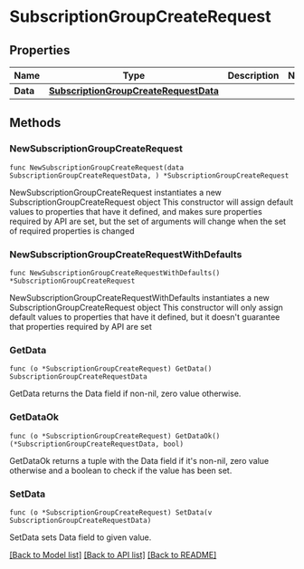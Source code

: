 # SubscriptionGroupCreateRequest

## Properties

Name | Type | Description | Notes
------------ | ------------- | ------------- | -------------
**Data** | [**SubscriptionGroupCreateRequestData**](SubscriptionGroupCreateRequestData.md) |  | 

## Methods

### NewSubscriptionGroupCreateRequest

`func NewSubscriptionGroupCreateRequest(data SubscriptionGroupCreateRequestData, ) *SubscriptionGroupCreateRequest`

NewSubscriptionGroupCreateRequest instantiates a new SubscriptionGroupCreateRequest object
This constructor will assign default values to properties that have it defined,
and makes sure properties required by API are set, but the set of arguments
will change when the set of required properties is changed

### NewSubscriptionGroupCreateRequestWithDefaults

`func NewSubscriptionGroupCreateRequestWithDefaults() *SubscriptionGroupCreateRequest`

NewSubscriptionGroupCreateRequestWithDefaults instantiates a new SubscriptionGroupCreateRequest object
This constructor will only assign default values to properties that have it defined,
but it doesn't guarantee that properties required by API are set

### GetData

`func (o *SubscriptionGroupCreateRequest) GetData() SubscriptionGroupCreateRequestData`

GetData returns the Data field if non-nil, zero value otherwise.

### GetDataOk

`func (o *SubscriptionGroupCreateRequest) GetDataOk() (*SubscriptionGroupCreateRequestData, bool)`

GetDataOk returns a tuple with the Data field if it's non-nil, zero value otherwise
and a boolean to check if the value has been set.

### SetData

`func (o *SubscriptionGroupCreateRequest) SetData(v SubscriptionGroupCreateRequestData)`

SetData sets Data field to given value.



[[Back to Model list]](../README.md#documentation-for-models) [[Back to API list]](../README.md#documentation-for-api-endpoints) [[Back to README]](../README.md)


